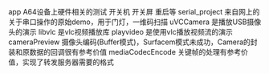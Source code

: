 
app A64设备上硬件相关的测试 开关机 开关屏 重启等
serial_project 来自网上的关于串口操作的原始demo，用于门灯，一维码扫描
uVCCamera 是播放USB摄像头的演示
libvlc 是vlc视频播放库
playvideo 是使用vlc播放视频流的演示
cameraPreview 摄像头编码(Buffer模式)，Surfacem模式未成功，Camera的封装和原数据的回调很有参考价值
mediaCodecEncode 关键帧的处理有参考价值，实现了转发服务器需要的格式
